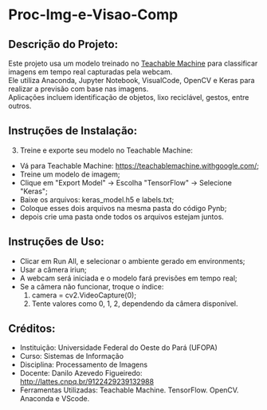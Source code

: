# Proc-Img-e-Visao-Comp

## Descrição do Projeto:
Este projeto usa um modelo treinado no [Teachable Machine](https://teachablemachine.withgoogle.com/) para classificar imagens em tempo real capturadas pela webcam.  
Ele utiliza Anaconda, Jupyter Notebook, VisualCode, OpenCV e Keras para realizar a previsão com base nas imagens.  
Aplicações incluem identificação de objetos, lixo reciclável, gestos, entre outros.

## Instruções de Instalação:
3. Treine e exporte seu modelo no Teachable Machine:
 - Vá para Teachable Machine: <https://teachablemachine.withgoogle.com/>;
 - Treine um modelo de imagem;
 - Clique em "Export Model" → Escolha "TensorFlow" → Selecione "Keras";
 - Baixe os arquivos: keras_model.h5 e labels.txt;
 - Coloque esses dois arquivos na mesma pasta do código Pynb;
 - depois crie uma pasta onde todos os arquivos estejam juntos.

## Instruções de Uso:

- Clicar em Run All, e selecionar o ambiente gerado em environments;
- Usar a câmera iriun;
- A webcam será iniciada e o modelo fará previsões em tempo real;
- Se a câmera não funcionar, troque o índice:
   1. camera = cv2.VideoCapture(0);
   2. Tente valores como 0, 1, 2, dependendo da câmera disponível.

## Créditos:
- Instituição: Universidade Federal do Oeste do Pará (UFOPA)
- Curso: Sistemas de Informação
- Disciplina: Processamento de Imagens
- Docente: Danilo Azevedo Figueiredo: <http://lattes.cnpq.br/9122429239132988>
- Ferramentas Utilizadas: Teachable Machine. TensorFlow. OpenCV. Anaconda e VScode. 


